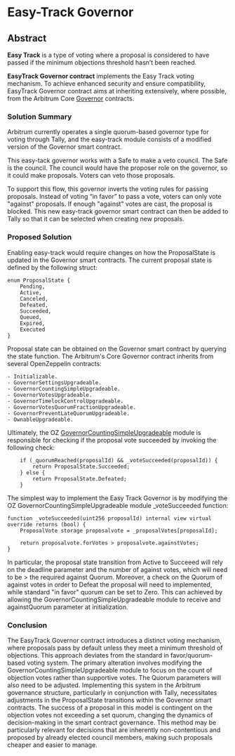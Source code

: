 # Easy-Track Governor

## Abstract

**Easy Track** is a type of voting where a proposal is considered to have passed if the minimum objections threshold hasn’t been reached.

**EasyTrack Governor contract** implements the Easy Track voting mechanism. To achieve enhanced security and ensure compatibility, EasyTrack Governor contract aims at inheriting extensively, where possible, from the Arbitrum Core [Governor](https://github.com/ArbitrumFoundation/governance/tree/main/src) contracts. 

### Solution Summary

Arbitrum currently operates a single quorum-based governor type for voting through Tally, and the easy-track module consists of a modified version of the Governor smart contract. 

This easy-tack governor works with a Safe to make a veto council. The Safe is the council. The council would have the proposer role on the governor, so it could make proposals. Voters can veto those proposals.

To support this flow, this governor inverts the voting rules for passing proposals.  Instead of voting “in favor” to pass a vote, voters can only vote "against" proposals. If enough "against" votes are cast, the proposal is blocked. This new easy-track governor smart contract can then be added to Tally so that it can be selected when creating new proposals.

### Proposed Solution

Enabling easy-track would require changes on how the ProposalState is updated in the Governor smart contracts. 
The current proposal state is defined by the following struct:

    enum ProposalState {
        Pending,
        Active,
        Canceled,
        Defeated,
        Succeeded,
        Queued,
        Expired,
        Executed
    }

Proposal state can be obtained on the Governor smart contract by querying the state function. The Arbitrum's Core Governor contract inherits from several OpenZeppelin contracts:

    - Initializable.
    - GovernorSettingsUpgradeable.
    - GovernorCountingSimpleUpgradeable.
    - GovernorVotesUpgradeable.
    - GovernorTimelockControlUpgradeable.
    - GovernorVotesQuorumFractionUpgradeable.
    - GovernorPreventLateQuorumUpgradeable.
    - OwnableUpgradeable.

Ultimately, the OZ [GovernorCountingSimpleUpgradeable](https://github.com/OpenZeppelin/openzeppelin-contracts/blob/master/contracts/governance/extensions/GovernorCountingSimple.sol) module is responsible for checking if the proposal vote succeeded by invoking the following check:

        if (_quorumReached(proposalId) && _voteSucceeded(proposalId)) {
            return ProposalState.Succeeded;
        } else {
            return ProposalState.Defeated;
        }

The simplest way to implement the Easy Track Governor is by modifying the OZ GovernorCountingSimpleUpgradeable module _voteSucceeded function:

    function _voteSucceeded(uint256 proposalId) internal view virtual override returns (bool) {
        ProposalVote storage proposalvote = _proposalVotes[proposalId];

        return proposalvote.forVotes > proposalvote.againstVotes;
    }

In particular, the proposal state transition from Active to Succeeed will rely on the deadline parameter and the number of against votes, which will need to be > the required against Quorum. Moreover, a check on the Quorum of against votes in order to Defeat the proposal will need to implemented, while standard "in favor" quorum can be set to Zero. This can achieved by allowing the GovernorCountingSimpleUpgradeable module to receive and againstQuorum parameter at initialization.

### Conclusion

The EasyTrack Governor contract introduces a distinct voting mechanism, where proposals pass by default unless they meet a minimum threshold of objections. This approach deviates from the standard in favor/quorum-based voting system. The primary alteration involves modifying the GovernorCountingSimpleUpgradeable module to focus on the count of objection votes rather than supportive votes. The Quorum parameters will also need to be adjusted. Implementing this system in the Arbitrum governance structure, particularly in conjunction with Tally, necessitates adjustments in the ProposalState transitions within the Governor smart contracts. The success of a proposal in this model is contingent on the objection votes not exceeding a set quorum, changing the dynamics of decision-making in the smart contract governance. This method may be particularly relevant for decisions that are inherently non-contentious and proposed by already elected council members, making such proposals cheaper and easier to manage.
